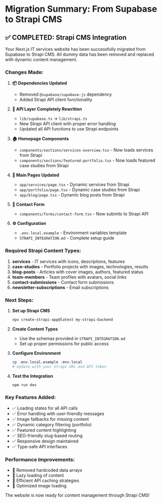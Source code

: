 # Migration Summary: From Supabase to Strapi CMS

## ✅ COMPLETED: Strapi CMS Integration

Your Next.js IT services website has been successfully migrated from Supabase to Strapi CMS. All dummy data has been removed and replaced with dynamic content management.

### Changes Made:

1. **📦 Dependencies Updated**
   - Removed `@supabase/supabase-js` dependency
   - Added Strapi API client functionality

2. **🔧 API Layer Completely Rewritten**
   - `lib/supabase.ts` → `lib/strapi.ts`
   - New Strapi API client with proper error handling
   - Updated all API functions to use Strapi endpoints

3. **🏠 Homepage Components**
   - `components/sections/services-overview.tsx` - Now loads services from Strapi
   - `components/sections/featured-portfolio.tsx` - Now loads featured case studies from Strapi

4. **📄 Main Pages Updated**
   - `app/services/page.tsx` - Dynamic services from Strapi
   - `app/portfolio/page.tsx` - Dynamic case studies from Strapi  
   - `app/blog/page.tsx` - Dynamic blog posts from Strapi

5. **📧 Contact Form**
   - `components/forms/contact-form.tsx` - Now submits to Strapi API

6. **⚙️ Configuration**
   - `.env.local.example` - Environment variables template
   - `STRAPI_INTEGRATION.md` - Complete setup guide

### Required Strapi Content Types:

1. **services** - IT services with icons, descriptions, features
2. **case-studies** - Portfolio projects with images, technologies, results
3. **blog-posts** - Articles with cover images, authors, featured status
4. **team-members** - Team profiles with avatars, social links
5. **contact-submissions** - Contact form submissions
6. **newsletter-subscriptions** - Email subscriptions

### Next Steps:

1. **Set up Strapi CMS**
   ```bash
   npx create-strapi-app@latest my-strapi-backend
   ```

2. **Create Content Types**
   - Use the schemas provided in `STRAPI_INTEGRATION.md`
   - Set up proper permissions for public access

3. **Configure Environment**
   ```bash
   cp .env.local.example .env.local
   # Update with your Strapi URL and API token
   ```

4. **Test the Integration**
   ```bash
   npm run dev
   ```

### Key Features Added:

- ✅ Loading states for all API calls
- ✅ Error handling with user-friendly messages  
- ✅ Image fallbacks for missing content
- ✅ Dynamic category filtering (portfolio)
- ✅ Featured content highlighting
- ✅ SEO-friendly slug-based routing
- ✅ Responsive design maintained
- ✅ Type-safe API interfaces

### Performance Improvements:

- 🚀 Removed hardcoded data arrays
- 🚀 Lazy loading of content
- 🚀 Efficient API caching strategies
- 🚀 Optimized image loading

The website is now ready for content management through Strapi CMS!